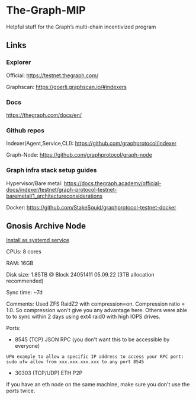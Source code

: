 # The-Graph-MIP
Helpful stuff for the Graph’s multi-chain incentivized program

## Links

### Explorer
Official:   https://testnet.thegraph.com/

Graphscan:  https://goerli.graphscan.io/#indexers

### Docs
https://thegraph.com/docs/en/

### Github repos

Indexer(Agent,Service,CLI): https://github.com/graphprotocol/indexer

Graph-Node:                 https://github.com/graphprotocol/graph-node

### Graph infra stack setup guides

Hypervisor/Bare metal:      https://docs.thegraph.academy/official-docs/indexer/testnet/graph-protocol-testnet-baremetal/1_architectureconsiderations

Docker:                     https://github.com/StakeSquid/graphprotocol-testnet-docker 

## Gnosis Archive Node

[Install as systemd service](Gnosis-Node/Install%20as%20systemd%20service.md)

CPUs: 8 cores

RAM: 16GB

Disk size: 1.85TB @ Block 24051411 05.09.22 (3TB allocation recommended)

Sync time: ~7d

Comments: Used ZFS RaidZ2 with compression=on. Compression ratio = 1.0. So compression won't give you any advantage here. Others were able to to sync within 2 days using ext4 raid0 with high IOPS drives.

Ports:

- 8545 (TCP) JSON RPC (you don't want this to be accessible by everyone)
```
UFW example to allow a specific IP address to access your RPC port:
sudo ufw allow from xxx.xxx.xxx.xxx to any port 8545
```
- 30303 (TCP/UDP) ETH P2P 

If you have an eth node on the same machine, make sure you don't use the ports twice.
